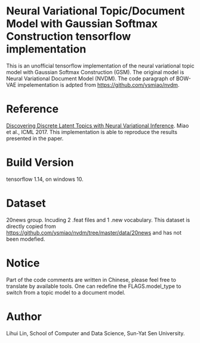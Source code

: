 # Neural Variational Topic/Document Model with Gaussian Softmax Construction tensorflow implementation
This is an unofficial tensorflow implementation of the neural variational topic model with Gaussian Softmax Construction (GSM). The original model is Neural Variational Document Model (NVDM). The code paragraph of BOW-VAE impelementation is adpted from https://github.com/ysmiao/nvdm. 

# Reference
[Discovering Discrete Latent Topics with Neural Variational Inference](https://arxiv.org/pdf/1706.00359.pdf). Miao et al., ICML 2017.
This implementation is able to reproduce the results presented in the paper.

# Build Version
tensorflow 1.14, on windows 10.

# Dataset
20news group. Incuding 2 .feat files and 1 .new vocabulary. This dataset is directly copied from https://github.com/ysmiao/nvdm/tree/master/data/20news and has not been modefied.

# Notice
Part of the code comments are written in Chinese, please feel free to translate by available tools.
One can redefine the FLAGS.model_type to switch from a topic model to a document model.

# Author
Lihui Lin, School of Computer and Data Science, Sun-Yat Sen University.
